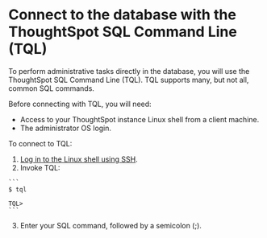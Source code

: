 # Connect to the database with the ThoughtSpot SQL Command Line \(TQL\)

To perform administrative tasks directly in the database, you will use the ThoughtSpot SQL Command Line \(TQL\). TQL supports many, but not all, common SQL commands.

Before connecting with TQL, you will need:

-   Access to your ThoughtSpot instance Linux shell from a client machine.
-   The administrator OS login.

To connect to TQL:

1.   [Log in to the Linux shell using SSH](../setup/login_console.html#). 
2.   Invoke TQL: 

    ```
    $ tql
    
    TQL>
    ```

3.   Enter your SQL command, followed by a semicolon \(;\). 

